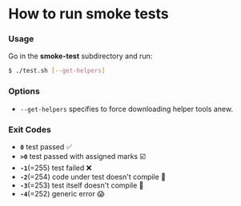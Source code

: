 # How to run smoke tests

### Usage
Go in the **smoke-test** subdirectory and run:
```sh
$ ./test.sh [--get-helpers]
```

### Options
- `--get-helpers` specifies to force downloading helper tools anew.

### Exit Codes
- **`0`** test passed :white_check_mark:
- **`>0`** test passed with assigned marks :ballot_box_with_check:
- **`-1`**(=255) test failed :x:
- **`-2`**(=254) code under test doesn't compile :hammer:
- **`-3`**(=253) test itself doesn't compile :gun:
- **`-4`**(=252) generic error :scream:
